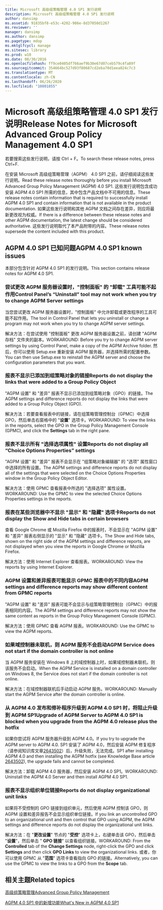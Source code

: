 ```yaml
---
title: Microsoft 高级组策略管理 4.0 SP1 发行说明
description: Microsoft 高级组策略管理 4.0 SP1 发行说明
author: dansimp
ms.assetid: 91835bf8-e53c-4202-986e-8d37050d1267
ms.reviewer: ''
manager: dansimp
ms.author: dansimp
ms.pagetype: mdop
ms.mktglfcycl: manage
ms.sitesec: library
ms.prod: w10
ms.date: 08/30/2016
ms.openlocfilehash: ff9ce0405df766aef9b30e67d07ceb579c4fa89f
ms.sourcegitcommit: 354664bc527d93f80687cd2eba70d1eea024c7c3
ms.translationtype: MT
ms.contentlocale: zh-CN
ms.lasthandoff: 06/26/2020
ms.locfileid: "10801855"
---
```

# <span data-ttu-id="98c47-103">Microsoft 高级组策略管理 4.0 SP1 发行说明</span><span class="sxs-lookup"><span data-stu-id="98c47-103">Release Notes for Microsoft Advanced Group Policy Management 4.0 SP1</span></span>


<span data-ttu-id="98c47-104">若要搜索这些发行说明，请按 Ctrl + F。</span><span class="sxs-lookup"><span data-stu-id="98c47-104">To search these release notes, press Ctrl+F.</span></span>

<span data-ttu-id="98c47-105">在安装 Microsoft 高级组策略管理（AGPM） 4.0 SP1 之前，请仔细阅读这些发行说明。</span><span class="sxs-lookup"><span data-stu-id="98c47-105">Read these release notes thoroughly before you install Microsoft Advanced Group Policy Management (AGPM) 4.0 SP1.</span></span> <span data-ttu-id="98c47-106">这些发行说明包含成功安装 AGPM 4.0 SP1 所需的信息，其中包含产品文档中不可用的信息。</span><span class="sxs-lookup"><span data-stu-id="98c47-106">These release notes contain information that is required to successfully install AGPM 4.0 SP1 and contain information that is not available in the product documentation.</span></span> <span data-ttu-id="98c47-107">如果这些发行说明和其他 AGPM 文档之间存在差异，则应将最新更改视为权威。</span><span class="sxs-lookup"><span data-stu-id="98c47-107">If there is a difference between these release notes and other AGPM documentation, the latest change should be considered authoritative.</span></span> <span data-ttu-id="98c47-108">这些发行说明取代了本产品附带的内容。</span><span class="sxs-lookup"><span data-stu-id="98c47-108">These release notes supersede the content included with this product.</span></span>

## <span data-ttu-id="98c47-109">AGPM 4.0 SP1 已知问题</span><span class="sxs-lookup"><span data-stu-id="98c47-109">AGPM 4.0 SP1 known issues</span></span>


<span data-ttu-id="98c47-110">本部分包含针对 AGPM 4.0 SP1 的发行说明。</span><span class="sxs-lookup"><span data-stu-id="98c47-110">This section contains release notes for AGPM 4.0 SP1.</span></span>

### <a href="" id="control-panel-s--uninstall--tool-may-not-work-when-you-try-to-change-agpm-server-settings"></a><span data-ttu-id="98c47-111">尝试更改 AGPM 服务器设置时，"控制面板" 的 "卸载" 工具可能不起作用</span><span class="sxs-lookup"><span data-stu-id="98c47-111">Control Panel’s “Uninstall” tool may not work when you try to change AGPM Server settings</span></span>

<span data-ttu-id="98c47-112">当您尝试更改 AGPM 服务器设置时，"控制面板" 中允许卸载或更改程序的工具可能不起作用。</span><span class="sxs-lookup"><span data-stu-id="98c47-112">The tool in Control Panel that lets you uninstall or change a program may not work when you try to change AGPM server settings.</span></span>

<span data-ttu-id="98c47-113">解决方法：在尝试使用 "控制面板" 更改 AGPM 服务器设置之前，请创建 "AGPM 存档" 文件夹的副本。</span><span class="sxs-lookup"><span data-stu-id="98c47-113">WORKAROUND: Before you try to change AGPM server settings by using Control Panel, make a copy of the AGPM Archive folder.</span></span> <span data-ttu-id="98c47-114">然后，你可以使用 Setup.exe 重新安装 AGPM 服务器，并选择所需的配置参数。</span><span class="sxs-lookup"><span data-stu-id="98c47-114">You can then use Setup.exe to reinstall the AGPM server and choose the configuration parameters that you want.</span></span>

### <span data-ttu-id="98c47-115">报表不显示已添加到组策略对象的链接</span><span class="sxs-lookup"><span data-stu-id="98c47-115">Reports do not display the links that were added to a Group Policy Object</span></span>

<span data-ttu-id="98c47-116">"AGPM 设置" 和 "差异" 报表不显示已添加到组策略对象（GPO）的链接。</span><span class="sxs-lookup"><span data-stu-id="98c47-116">The AGPM settings and difference reports do not display the links that were added to a Group Policy Object (GPO).</span></span>

<span data-ttu-id="98c47-117">解决方法：若要查看报表中的链接，请在组策略管理控制台（GPMC）中选择 GPO，然后单击右窗格中的 "**设置**" 选项卡。</span><span class="sxs-lookup"><span data-stu-id="98c47-117">WORKAROUND: To view the links in the reports, select the GPO in the Group Policy Management Console (GPMC), and click the **Settings** tab in the right pane.</span></span>

### <a href="" id="reports-do-not-display-all--choice-options-properties--settings"></a><span data-ttu-id="98c47-118">报表不显示所有 "选择选项属性" 设置</span><span class="sxs-lookup"><span data-stu-id="98c47-118">Reports do not display all “Choice Options Properties” settings</span></span>

<span data-ttu-id="98c47-119">"AGPM 设置" 和 "差异" 报表不会显示在 "组策略对象编辑器" 的 "选项" 属性窗口中选择的所有设置。</span><span class="sxs-lookup"><span data-stu-id="98c47-119">The AGPM settings and difference reports do not display all of the settings that were selected on the Choice Options Properties window in the Group Policy Object Editor.</span></span>

<span data-ttu-id="98c47-120">解决方法：使用 GPMC 查看报表中所选的 "选择选项" 属性设置。</span><span class="sxs-lookup"><span data-stu-id="98c47-120">WORKAROUND: Use the GPMC to view the selected Choice Options Properties settings in the reports.</span></span>

### <span data-ttu-id="98c47-121">报表在某些浏览器中不显示 "显示" 和 "隐藏" 选项卡</span><span class="sxs-lookup"><span data-stu-id="98c47-121">Reports do not display the Show and Hide tabs in certain browsers</span></span>

<span data-ttu-id="98c47-122">查看 Google Chrome 或 Mozilla Firefox 中的报表时，不会显示在 "AGPM 设置" 和 "差异" 报表右侧显示的 "显示" 和 "隐藏" 选项卡。</span><span class="sxs-lookup"><span data-stu-id="98c47-122">The Show and Hide tabs, shown on the right side of the AGPM settings and difference reports, are not displayed when you view the reports in Google Chrome or Mozilla Firefox.</span></span>

<span data-ttu-id="98c47-123">解决方法：使用 Internet Explorer 查看报表。</span><span class="sxs-lookup"><span data-stu-id="98c47-123">WORKAROUND: View the reports by using Internet Explorer.</span></span>

### <span data-ttu-id="98c47-124">AGPM 设置和差异报表可能显示 GPMC 报表中的不同内容</span><span class="sxs-lookup"><span data-stu-id="98c47-124">AGPM settings and difference reports may show different content from GPMC reports</span></span>

<span data-ttu-id="98c47-125">"AGPM 设置" 和 "差异" 报表可能不会显示与组策略管理控制台（GPMC）中的报表相同的内容。</span><span class="sxs-lookup"><span data-stu-id="98c47-125">The AGPM settings and difference reports may not show the same content as reports in the Group Policy Management Console (GPMC).</span></span>

<span data-ttu-id="98c47-126">解决方法：使用 GPMC 查看 AGPM 报表。</span><span class="sxs-lookup"><span data-stu-id="98c47-126">WORKAROUND: Use the GPMC to view the AGPM reports.</span></span>

### <span data-ttu-id="98c47-127">如果域控制器未联机，则 AGPM 服务不会启动</span><span class="sxs-lookup"><span data-stu-id="98c47-127">AGPM Service does not start if the domain controller is not online</span></span>

<span data-ttu-id="98c47-128">当 AGPM 服务安装在 Windows 8 上的域控制器上时，如果域控制器未联机，则该服务不会启动。</span><span class="sxs-lookup"><span data-stu-id="98c47-128">When the AGPM Service is installed on a domain controller on Windows 8, the Service does not start if the domain controller is not online.</span></span>

<span data-ttu-id="98c47-129">解决方法：在域控制器联机后手动启动 AGPM 服务。</span><span class="sxs-lookup"><span data-stu-id="98c47-129">WORKAROUND: Manually start the AGPM Service after the domain controller is online.</span></span>

### <span data-ttu-id="98c47-130">从 AGPM 4.0 发布和修补程序升级到 AGPM 4.0 SP1 时，将阻止升级到 AGPM SP1</span><span class="sxs-lookup"><span data-stu-id="98c47-130">Upgrade of AGPM Server to AGPM 4.0 SP1 is blocked when you upgrade from the AGPM 4.0 release plus the hotfix</span></span>

<span data-ttu-id="98c47-131">如果你尝试将 AGPM 服务器升级到 AGPM 4.0。</span><span class="sxs-lookup"><span data-stu-id="98c47-131">If you try to upgrade the AGPM server to AGPM 4.0.</span></span> <span data-ttu-id="98c47-132">SP1 安装了 AGPM 4.0，然后安装 AGPM 修复程序（请参阅知识库文章[2643502](https://go.microsoft.com/fwlink/?LinkId=254474)）后，升级失败，无法完成。</span><span class="sxs-lookup"><span data-stu-id="98c47-132">SP1 after installing AGPM 4.0 and then installing the AGPM hotfix (see Knowledge Base article [2643502](https://go.microsoft.com/fwlink/?LinkId=254474)), the upgrade fails and cannot be completed.</span></span>

<span data-ttu-id="98c47-133">解决方法：卸载 AGPM 4.0 服务器，然后安装 AGPM 4.0 SP1。</span><span class="sxs-lookup"><span data-stu-id="98c47-133">WORKAROUND: Uninstall the AGPM 4.0 Server and then install AGPM 4.0 SP1.</span></span>

### <span data-ttu-id="98c47-134">报表不显示组织单位链接</span><span class="sxs-lookup"><span data-stu-id="98c47-134">Reports do not display organizational unit links</span></span>

<span data-ttu-id="98c47-135">如果将不受控制的 GPO 链接到组织单元，然后使用 AGPM 控制该 GPO，则 AGPM 设置和差异报告不会显示组织单位链接。</span><span class="sxs-lookup"><span data-stu-id="98c47-135">If you link an uncontrolled GPO to an organizational unit and then control that GPO using AGPM, the AGPM settings and difference reports do not display the organizational unit links.</span></span>

<span data-ttu-id="98c47-136">解决方法：在 "**更改设置**" 节点的 "**受控**" 选项卡上，右键单击该 GPO，然后单击 "**设置**"，然后单击 " **GPO 链接**" 以查看组织链接。</span><span class="sxs-lookup"><span data-stu-id="98c47-136">WORKAROUND: From the **Controlled** tab of the **Change Settings** node, right-click the GPO and click **Settings** and then click **GPO Links** to view the organizational links.</span></span> <span data-ttu-id="98c47-137">或者，你可以使用 GPMC 从 "**范围**" 选项卡查看指向 GPO 的链接。</span><span class="sxs-lookup"><span data-stu-id="98c47-137">Alternatively, you can use the GPMC to view the links to a GPO from the **Scope** tab.</span></span>

## <span data-ttu-id="98c47-138">相关主题</span><span class="sxs-lookup"><span data-stu-id="98c47-138">Related topics</span></span>


[<span data-ttu-id="98c47-139">高级组策略管理</span><span class="sxs-lookup"><span data-stu-id="98c47-139">Advanced Group Policy Management</span></span>](index.md)

[<span data-ttu-id="98c47-140">AGPM 4.0 SP1 中的新增功能</span><span class="sxs-lookup"><span data-stu-id="98c47-140">What's New in AGPM 4.0 SP1</span></span>](whats-new-in-agpm-40-sp1.md)

 

 





